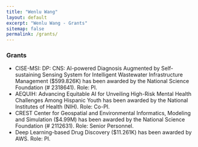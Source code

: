 ```yaml
---
title: "Wenlu Wang" 
layout: default
excerpt: "Wenlu Wang - Grants"
sitemap: false
permalink: /grants/
---
```


### Grants

- CISE-MSI: DP: CNS: AI-powered Diagnosis Augmented by Self-sustaining Sensing System for Intelligent Wastewater Infrastructure Management ($599.826K) has been awarded by the National Science Foundation (# 2318641). Role: PI. 
- AEQUIH: Advancing Equitable AI for Unveiling High-Risk Mental Health Challenges Among Hispanic Youth has been awarded by the National Institutes of Health (NIH). Role: Co-PI.
- CREST Center for Geospatial and Environmental Informatics, Modeling and Simulation ($4.99M) has been awarded by the National Science Foundation (# 2112631). Role: Senior Personnel. 
- Deep Learning-based Drug Discovery ($11.261K) has been awarded by AWS. Role: PI.

